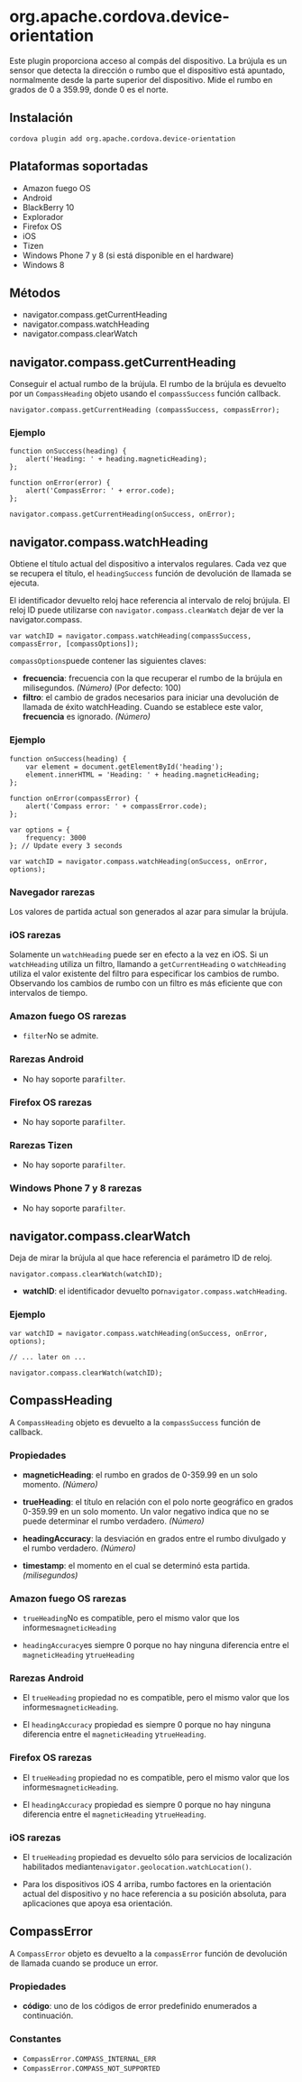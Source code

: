 <!---
    Licensed to the Apache Software Foundation (ASF) under one
    or more contributor license agreements.  See the NOTICE file
    distributed with this work for additional information
    regarding copyright ownership.  The ASF licenses this file
    to you under the Apache License, Version 2.0 (the
    "License"); you may not use this file except in compliance
    with the License.  You may obtain a copy of the License at

      http://www.apache.org/licenses/LICENSE-2.0

    Unless required by applicable law or agreed to in writing,
    software distributed under the License is distributed on an
    "AS IS" BASIS, WITHOUT WARRANTIES OR CONDITIONS OF ANY
    KIND, either express or implied.  See the License for the
    specific language governing permissions and limitations
    under the License.
-->

# org.apache.cordova.device-orientation

Este plugin proporciona acceso al compás del dispositivo. La brújula es un sensor que detecta la dirección o rumbo que el dispositivo está apuntado, normalmente desde la parte superior del dispositivo. Mide el rumbo en grados de 0 a 359.99, donde 0 es el norte.

## Instalación

    cordova plugin add org.apache.cordova.device-orientation
    

## Plataformas soportadas

*   Amazon fuego OS
*   Android
*   BlackBerry 10
*   Explorador
*   Firefox OS
*   iOS
*   Tizen
*   Windows Phone 7 y 8 (si está disponible en el hardware)
*   Windows 8

## Métodos

*   navigator.compass.getCurrentHeading
*   navigator.compass.watchHeading
*   navigator.compass.clearWatch

## navigator.compass.getCurrentHeading

Conseguir el actual rumbo de la brújula. El rumbo de la brújula es devuelto por un `CompassHeading` objeto usando el `compassSuccess` función callback.

    navigator.compass.getCurrentHeading (compassSuccess, compassError);
    

### Ejemplo

    function onSuccess(heading) {
        alert('Heading: ' + heading.magneticHeading);
    };
    
    function onError(error) {
        alert('CompassError: ' + error.code);
    };
    
    navigator.compass.getCurrentHeading(onSuccess, onError);
    

## navigator.compass.watchHeading

Obtiene el título actual del dispositivo a intervalos regulares. Cada vez que se recupera el título, el `headingSuccess` función de devolución de llamada se ejecuta.

El identificador devuelto reloj hace referencia al intervalo de reloj brújula. El reloj ID puede utilizarse con `navigator.compass.clearWatch` dejar de ver la navigator.compass.

    var watchID = navigator.compass.watchHeading(compassSuccess, compassError, [compassOptions]);
    

`compassOptions`puede contener las siguientes claves:

*   **frecuencia**: frecuencia con la que recuperar el rumbo de la brújula en milisegundos. *(Número)* (Por defecto: 100)
*   **filtro**: el cambio de grados necesarios para iniciar una devolución de llamada de éxito watchHeading. Cuando se establece este valor, **frecuencia** es ignorado. *(Número)*

### Ejemplo

    function onSuccess(heading) {
        var element = document.getElementById('heading');
        element.innerHTML = 'Heading: ' + heading.magneticHeading;
    };
    
    function onError(compassError) {
        alert('Compass error: ' + compassError.code);
    };
    
    var options = {
        frequency: 3000
    }; // Update every 3 seconds
    
    var watchID = navigator.compass.watchHeading(onSuccess, onError, options);
    

### Navegador rarezas

Los valores de partida actual son generados al azar para simular la brújula.

### iOS rarezas

Solamente un `watchHeading` puede ser en efecto a la vez en iOS. Si un `watchHeading` utiliza un filtro, llamando a `getCurrentHeading` o `watchHeading` utiliza el valor existente del filtro para especificar los cambios de rumbo. Observando los cambios de rumbo con un filtro es más eficiente que con intervalos de tiempo.

### Amazon fuego OS rarezas

*   `filter`No se admite.

### Rarezas Android

*   No hay soporte para`filter`.

### Firefox OS rarezas

*   No hay soporte para`filter`.

### Rarezas Tizen

*   No hay soporte para`filter`.

### Windows Phone 7 y 8 rarezas

*   No hay soporte para`filter`.

## navigator.compass.clearWatch

Deja de mirar la brújula al que hace referencia el parámetro ID de reloj.

    navigator.compass.clearWatch(watchID);
    

*   **watchID**: el identificador devuelto por`navigator.compass.watchHeading`.

### Ejemplo

    var watchID = navigator.compass.watchHeading(onSuccess, onError, options);
    
    // ... later on ...
    
    navigator.compass.clearWatch(watchID);
    

## CompassHeading

A `CompassHeading` objeto es devuelto a la `compassSuccess` función de callback.

### Propiedades

*   **magneticHeading**: el rumbo en grados de 0-359.99 en un solo momento. *(Número)*

*   **trueHeading**: el título en relación con el polo norte geográfico en grados 0-359.99 en un solo momento. Un valor negativo indica que no se puede determinar el rumbo verdadero. *(Número)*

*   **headingAccuracy**: la desviación en grados entre el rumbo divulgado y el rumbo verdadero. *(Número)*

*   **timestamp**: el momento en el cual se determinó esta partida. *(milisegundos)*

### Amazon fuego OS rarezas

*   `trueHeading`No es compatible, pero el mismo valor que los informes`magneticHeading`

*   `headingAccuracy`es siempre 0 porque no hay ninguna diferencia entre el `magneticHeading` y`trueHeading`

### Rarezas Android

*   El `trueHeading` propiedad no es compatible, pero el mismo valor que los informes`magneticHeading`.

*   El `headingAccuracy` propiedad es siempre 0 porque no hay ninguna diferencia entre el `magneticHeading` y`trueHeading`.

### Firefox OS rarezas

*   El `trueHeading` propiedad no es compatible, pero el mismo valor que los informes`magneticHeading`.

*   El `headingAccuracy` propiedad es siempre 0 porque no hay ninguna diferencia entre el `magneticHeading` y`trueHeading`.

### iOS rarezas

*   El `trueHeading` propiedad es devuelto sólo para servicios de localización habilitados mediante`navigator.geolocation.watchLocation()`.

*   Para los dispositivos iOS 4 arriba, rumbo factores en la orientación actual del dispositivo y no hace referencia a su posición absoluta, para aplicaciones que apoya esa orientación.

## CompassError

A `CompassError` objeto es devuelto a la `compassError` función de devolución de llamada cuando se produce un error.

### Propiedades

*   **código**: uno de los códigos de error predefinido enumerados a continuación.

### Constantes

*   `CompassError.COMPASS_INTERNAL_ERR`
*   `CompassError.COMPASS_NOT_SUPPORTED`